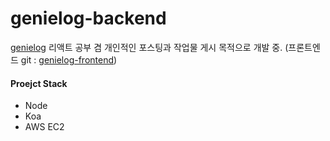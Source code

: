 # genielog-backend

[genielog](http://http://ec2-13-125-245-127.ap-northeast-2.compute.amazonaws.com/)
리액트 공부 겸 개인적인 포스팅과 작업물 게시 목적으로 개발 중.
(프론트엔드 git : [genielog-frontend](https://github.com/genie-of-the-lamp/genielog-frontend))

#### Proejct Stack

- Node
- Koa
- AWS EC2
